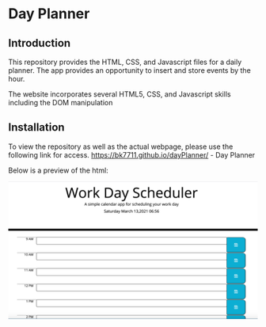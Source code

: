 # Day Planner
 

## Introduction
This repository provides the HTML, CSS, and Javascript files for a daily planner. The app provides an opportunity to insert and store events by the hour.

The website incorporates several HTML5, CSS, and Javascript skills including the DOM manipulation

## Installation
To view the repository as well as the actual webpage, please use the following link for access.
https://bk7711.github.io/dayPlanner/ - Day Planner

Below is a preview of the html:

![HTML snippet](assets/images/webpage.png)